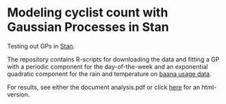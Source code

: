 # Modeling cyclist count with Gaussian Processes in Stan

Testing out GPs in [Stan](https://github.com/stan-dev). 

The repository contains R-scripts for downloading the data and fitting a GP with a periodic component for the day-of-the-week and an exponential quadratic component for the rain and temperature on [baana usage data](https://www.avoindata.fi/data/en/dataset/helsingin-pyorailijamaarat).

For results, see either the document analysis.pdf or click [here](https://cdn.rawgit.com/paasim/baana-gp/b172fcba/analysis.html) for an html-version.
